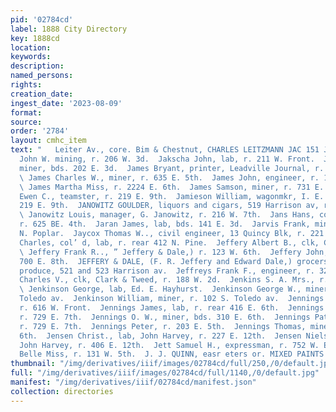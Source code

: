 ```yaml
---
pid: '02784cd'
label: 1888 City Directory
key: 1888cd
location: 
keywords: 
description: 
named_persons: 
rights: 
creation_date: 
ingest_date: '2023-08-09'
format: 
source: 
order: '2784'
layout: cmhc_item
text: "   Leiter Av., core. Bim & Chestnut, CHARLES LEITZMANN JAC 151 JEW  Jacque
  John W. mining, r. 206 W. 3d.  Jakscha John, lab, r. 211 W. Front.  James Albert,
  miner, bds. 202 E. 3d.  James Bryant, printer, Leadville Journal, r. 119 W. 4th.
  \ James Charles W., miner, r. 635 E. 5th.  James John, engineer, r. 130 E. 6th.
  \ James Martha Miss, r. 2224 E. 6th.  James Samson, miner, r. 731 E. 6th.  Jamieson
  Ewen C., teamster, r. 219 E. 9th.  Jamieson William, wagonmkr, I. E. Fountain, r.
  219 E. 9th.  JANOWITZ GOULDER, liquors and cigars, 519 Harrison av, r. 216 W. 7th.
  \ Janowitz Louis, manager, G. Janowitz, r. 216 W. 7th.  Jans Hans, concentrator,
  r. 625 BE. 4th.  Jaran James, lab, bds. 141 E. 3d.  Jarvis Frank, miner, r. 312
  N. Poplar.  Jaycox Thomas W.., civil engineer, 13 Quincy Blk, r. 221 W. 7th.  Jefferson
  Charles, col’ d, lab, r. rear 412 N. Pine.  Jeffery Albert B., clk, C. W. Babcock.
  \ Jeffery Frank R.., ” Jeffery & Dale,) r. 123 W. 6th.  Jeffery John, miner, vr.
  700 E. 8th.  JEFFERY & DALE, (F. R. Jeffery and Edward Dale,) grocers, meats and
  produce, 521 and 523 Harrison av.  Jeffreys Frank F., engineer, r. 321 E. 3d.  Jenison
  Charles V., clk, Clark & Tweed, r. 188 W. 2d.  Jenkins S. A. Mrs., r. 734 E. 6th.
  \ Jenkinson George, lab, Ed. E. Hayhurst.  Jenkinson George W., miner, r. 102 S.
  Toledo av.  Jenkinson William, miner, r. 102 S. Toledo av.  Jennings Charles T.,
  r. 616 W. Front.  Jennings James, lab, r. rear 416 E. 6th.  Jennings John, miner,
  r. 729 E. 7th.  Jennings O. W., miner, bds. 310 E. 6th.  Jennings Patrick, miner,
  r. 729 E. 7th.  Jennings Peter, r. 203 E. 5th.  Jennings Thomas, miner, r. 513 E.
  6th.  Jensen Christ., lab, John Harvey, r. 227 E. 12th.  Jensen Niels, yardman,
  John Harvey, r. 406 E. 12th.  Jett Samuel H., expressman, r. 752 W. Elm.  Jewell
  Belle Miss, r. 131 W. 5th.  J. J. QUINN, easr eters or. MIXED PAINTS    "
thumbnail: "/img/derivatives/iiif/images/02784cd/full/250,/0/default.jpg"
full: "/img/derivatives/iiif/images/02784cd/full/1140,/0/default.jpg"
manifest: "/img/derivatives/iiif/02784cd/manifest.json"
collection: directories
---
```

